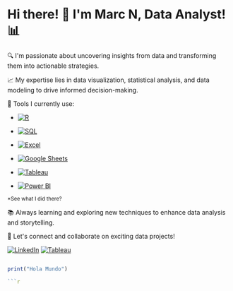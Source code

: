 
# Hi there! 👋 I'm Marc N, Data Analyst! 📊

🔍 I'm passionate about uncovering insights from data and transforming them into actionable strategies. 

📈 My expertise lies in data visualization, statistical analysis, and data modeling to drive informed decision-making.

🧰 Tools I currently use:
-  [![R](https://img.shields.io/badge/-R-276DC3?style=flat-square&logo=R&logoColor=white)](https://www.r-project.org/)

-  [![SQL](https://img.shields.io/badge/-SQL-9cf?style=flat-square&logo=sql&logoColor=white)](https://en.wikipedia.org/wiki/SQL)

-  [![Excel](https://img.shields.io/badge/-Excel-green?style=flat-square&logo=Microsoft%20Excel&logoColor=white)](https://www.microsoft.com/en-us/microsoft-365/excel)

-  [![Google Sheets](https://img.shields.io/badge/-Google%20Sheets-brightgreen?style=flat-square&logo=Google%20Sheets&logoColor=white)](https://www.google.com/sheets/about/)

-  [![Tableau](https://img.shields.io/badge/-Tableau-blue?style=flat-square&logo=Tableau&logoColor=white)](https://www.tableau.com/)

-  [![Power BI](https://img.shields.io/badge/-Power%20BI-yellow?style=flat-square&logo=Power%20BI&logoColor=white)](https://powerbi.microsoft.com/)

<sup>*See what I did there?</sup>

📚 Always learning and exploring new techniques to enhance data analysis and storytelling.

🚀 Let's connect and collaborate on exciting data projects!

[![LinkedIn](https://img.shields.io/badge/-Connect-blue?style=flat-square&logo=Linkedin&logoColor=white&link=https://www.linkedin.com/in/marc-n-525b82169/)](https://www.linkedin.com/in/marc-n-525b82169/)
[![Tableau](https://img.shields.io/badge/-Tableau-orange?style=flat-square&logo=Tableau&logoColor=white&link=https://public.tableau.com/app/profile/marc.natividad)](https://public.tableau.com/app/profile/marc.natividad)

```r

print("Hola Mundo")

```r